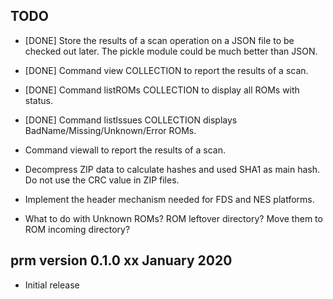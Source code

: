 ## TODO

 * [DONE] Store the results of a scan operation on a JSON file to be checked out later.
   The pickle module could be much better than JSON.

 * [DONE] Command view COLLECTION to report the results of a scan.

 * [DONE] Command listROMs COLLECTION to display all ROMs with status.

 * [DONE] Command listIssues COLLECTION displays BadName/Missing/Unknown/Error ROMs.

 * Command viewall to report the results of a scan.

 * Decompress ZIP data to calculate hashes and used SHA1 as main hash.
   Do not use the CRC value in ZIP files.

 * Implement the header mechanism needed for FDS and NES platforms.

 * What to do with Unknown ROMs? ROM leftover directory? Move them to ROM incoming directory?

## prm version 0.1.0 xx January 2020

  * Initial release
